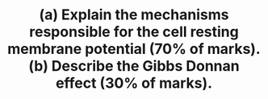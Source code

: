 ---
title: "(a) Explain the mechanisms responsible for the cell resting membrane potential (70% of marks). (b) Describe the Gibbs Donnan effect (30% of marks)."
entityType: SAQ
exam: PEX
college: CICM
year: 2024
sitting: B
question: 11
passRate: 57
EC_expectedDomains:
- "description of the separation of charge across the cell membrane due to selective ion permeabilities and concentrations"
- "equilibrium voltage of an individual ion was best expressed using the Nernst Equation and of multiple ions by the Goldman-Hodgkin-Katz equation"
- "fundamental role of potassium conductance and the Na/K ATPase"
- "explanation of the role of negatively charged intracellular proteins and the effect on ionic flux"
EC_extraCredit:
- "Better responses used the correct eponym, constants, and/or logarithmic transformation (from ln to log10)"
---